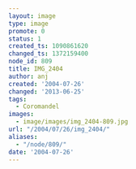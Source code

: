 ```yaml
---
layout: image
type: image
promote: 0
status: 1
created_ts: 1090861620
changed_ts: 1372159400
node_id: 809
title: IMG_2404
author: anj
created: '2004-07-26'
changed: '2013-06-25'
tags:
  - Coromandel
images:
  - image/images/img_2404-809.jpg
url: "/2004/07/26/img_2404/"
aliases:
  - "/node/809/"
date: '2004-07-26'
---
```


